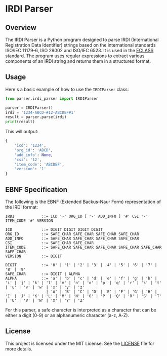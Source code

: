 # IRDI Parser

## Overview

The IRDI Parser is a Python program designed to parse IRDI (International Registration Data Identifier) strings based on the international standards ISO/IEC 11179-6, ISO 29002 and ISO/IEC 6523. It is used in the [ECLASS](https://eclass.eu/support/technical-specification/structure-and-elements/irdi) standard. The program uses regular expressions to extract various components of an IRDI string and returns them in a structured format.

## Usage

Here's a basic example of how to use the `IRDIParser` class:

```python
from parser.irdi_parser import IRDIParser

parser = IRDIParser()
irdi = '1234-ABCD-#12-ABCDEF#1'
result = parser.parse(irdi)
print(result)
```
This will output:

```python
{
    'icd': '1234',
    'org_id': 'ABCD',
    'add_info': None,
    'csi': '12',
    'item_code': 'ABCDEF',
    'version': '1'
}
```

## EBNF Specification

The following is the EBNF (Extended Backus-Naur Form) representation of the IRDI format:

```ebnf
IRDI            ::= ICD '-' ORG_ID [ '-' ADD_INFO ] '#' CSI '-' ITEM_CODE '#' VERSION

ICD             ::= DIGIT DIGIT DIGIT DIGIT
ORG_ID          ::= SAFE_CHAR SAFE_CHAR SAFE_CHAR SAFE_CHAR
ADD_INFO        ::= SAFE_CHAR SAFE_CHAR SAFE_CHAR SAFE_CHAR
CSI             ::= SAFE_CHAR SAFE_CHAR
ITEM_CODE       ::= SAFE_CHAR SAFE_CHAR SAFE_CHAR SAFE_CHAR SAFE_CHAR SAFE_CHAR
VERSION         ::= DIGIT

DIGIT           ::= '0' | '1' | '2' | '3' | '4' | '5' | '6' | '7' | '8' | '9'
SAFE_CHAR       ::= DIGIT | ALPHA
ALPHA           ::= 'a' | 'b' | 'c' | 'd' | 'e' | 'f' | 'g' | 'h' | 'i' | 'j' | 'k' | 'l' | 'm' | 'n' | 'o' | 'p' | 'q' | 'r' | 's' | 't' | 'u' | 'v' | 'w' | 'x' | 'y' | 'z'
                  | 'A' | 'B' | 'C' | 'D' | 'E' | 'F' | 'G' | 'H' | 'I' | 'J' | 'K' | 'L' | 'M' | 'N' | 'O' | 'P' | 'Q' | 'R' | 'S' | 'T' | 'U' | 'V' | 'W' | 'X' | 'Y' | 'Z'
```

For this parser, a safe character is interpreted as a character that can be either a digit (0-9) or an alphanumeric character (a-z, A-Z). 

## License

This project is licensed under the MIT License. See the [LICENSE](LICENSE) file for more details.